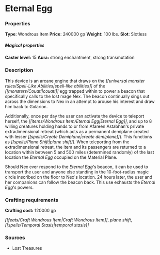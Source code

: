 ﻿---
Title: "Eternal Egg"
Type: "Wondrous Item"
Price: "240000 gp"
Weight: "100 lbs."
Slot: "Slotless"
Caster level: "15"
Aura: "strong enchantment, strong transmutation"
Description: |
  "This device is an arcane engine that draws on the spell-like abilities of the couatl egg trapped within to power a beacon that specifically calls to the lost mage Nex. The beacon continually sings out across the dimensions to Nex in an attempt to arouse his interest and draw him back to Golarion.
  Additionally, once per day the user can activate the device to teleport herself, the _Eternal Egg_, and up to 8 willing creatures holding hands to or from Afareen Astabhan's private extradimensional retreat (which acts as a permanent demiplane created with _lesser create demiplane_). This functions as _plane shift_. When teleporting from the extradimensional retreat, the item and its passengers are returned to a location within between 5 and 500 miles (determined randomly) of the last location the _Eternal Egg_ occupied on the Material Plane.
  Should Nex ever respond to the _Eternal Egg's_ beacon, it can be used to transport the user and anyone else standing in the 10-foot-radius magic circle inscribed on the floor to Nex's location. 24 hours later, the user and her companions can follow the beacon back. This use exhausts the _Eternal Egg's_ powers."
Crafting cost: "120000 gp"
Sources: "['Lost Treasures']"
---

# Eternal Egg

### Properties

**Type:** Wondrous Item **Price:** 240000 gp **Weight:** 100 lbs. **Slot:** Slotless

##### Magical properties

**Caster level:** 15 **Aura:** strong enchantment, strong transmutation

### Description

This device is an arcane engine that draws on the _[[universal monster rules/Spell-Like Abilities|spell-like abilities]]_ of the _[[monsters/Couatl|couatl]]_ egg trapped within to power a beacon that specifically calls to the lost mage Nex. The beacon continually sings out across the dimensions to Nex in an attempt to arouse his interest and draw him back to Golarion.

Additionally, once per day the user can activate the device to teleport herself, the _[[items/Wondrous Item/Eternal Egg|Eternal Egg]]_, and up to 8 willing creatures holding hands to or from Afareen Astabhan's private extradimensional retreat (which acts as a permanent demiplane created with lesser _[[spells/Create Demiplane|create demiplane]]_). This functions as _[[spells/Plane Shift|plane shift]]_. When teleporting from the extradimensional retreat, the item and its passengers are returned to a location within between 5 and 500 miles (determined randomly) of the last location the _Eternal Egg_ occupied on the Material Plane.

Should Nex ever respond to the _Eternal Egg_'s beacon, it can be used to transport the user and anyone else standing in the 10-foot-radius magic circle inscribed on the floor to Nex's location. 24 hours later, the user and her companions can follow the beacon back. This use exhausts the _Eternal Egg_'s powers.

### Crafting requirements

**Crafting cost:** 120000 gp

_[[feats/Craft Wondrous Item|Craft Wondrous Item]]_, _plane shift_, _[[spells/Temporal Stasis|temporal stasis]]_

### Sources

* Lost Treasures